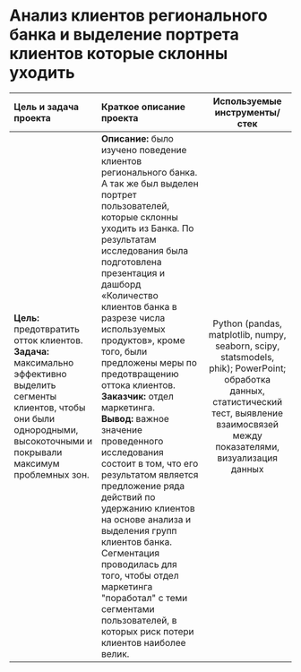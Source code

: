 # <div class="alert alert-info">Анализ клиентов регионального банка и выделение портрета клиентов которые склонны уходить</div>


 Цель и задача проекта | Краткое описание проекта | Используемые инструменты/стек
:----------------------|:-------------------------|:-----------------------------:
**Цель:** предотвратить отток клиентов. <br> **Задача:** максимально эффективно выделить сегменты клиентов, чтобы они были однородными, высокоточными и покрывали максимум проблемных зон. | **Описание:** было изучено поведение клиентов регионального банка. А так же был выделен портрет пользователей, которые склонны уходить из Банка. По результатам исследования была подготовлена презентация и дашборд «Количество клиентов банка в разрезе числа используемых продуктов», кроме того, были предложены меры по предотвращению оттока клиентов. <br> **Заказчик:** отдел маркетинга. <br> **Вывод:** важное значение проведенного исследования состоит в том, что его результатом является предложение ряда действий по удержанию клиентов на основе  анализа и выделения групп клиентов банка. Сегментация проводилась для того, чтобы отдел маркетинга "поработал" с теми сегментами пользователей, в которых риск потери клиентов наиболее велик.| Python (pandas, matplotlib, numpy, seaborn, scipy, statsmodels, phik); PowerPoint; обработка данных, статистический тест, выявление взаимосвязей между показателями, визуализация данных
